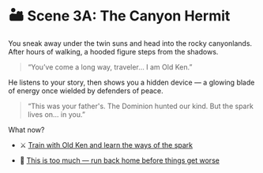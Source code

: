 
# 🏜️ Scene 3A: The Canyon Hermit

You sneak away under the twin suns and head into the rocky canyonlands. After hours of walking, a hooded figure steps from the shadows.

> “You’ve come a long way, traveler… I am Old Ken.”

He listens to your story, then shows you a hidden device — a glowing blade of energy once wielded by defenders of peace.

> “This was your father's. The Dominion hunted our kind. But the spark lives on… in you.”

What now?

- ⚔️ [Train with Old Ken and learn the ways of the spark](../space-battles/4A.md)

- 🏃 [This is too much — run back home before things get worse](../space-battles/4B.md)
